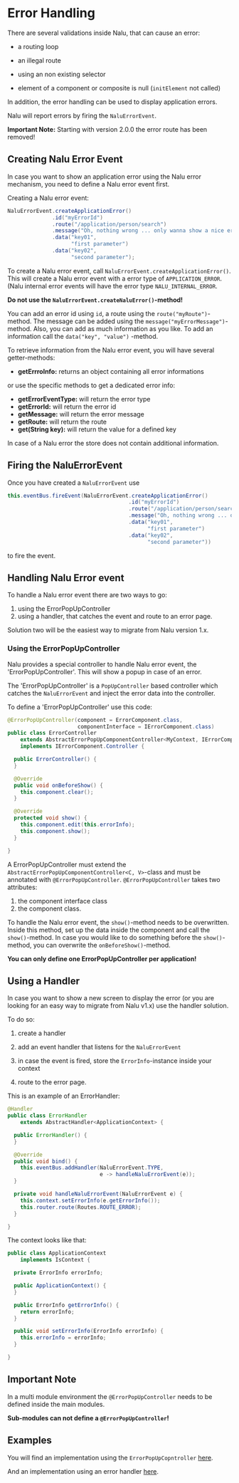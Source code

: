 # Error Handling
There are several validations inside Nalu, that can cause an error:

* a routing loop

* an illegal route

* using an non existing selector

* element of a component or composite is null (`initElement` not called)

In addition, the error handling can be used to display application errors.

Nalu will report errors by firing the `NaluErrorEvent`.

**Important Note:** Starting with version 2.0.0 the error route has been removed!

## Creating Nalu Error Event
In case you want to show an application error using the Nalu error mechanism, you need to define a Nalu error event first.

Creating a Nalu error event:
```java
NaluErrorEvent.createApplicationError()
              .id("myErrorId")
              .route("/application/person/search")
              .message("Oh, nothing wrong ... only wanna show a nice error dialog!")
              .data("key01",
                    "first parameter")
              .data("key02",
                    "second parameter");
```

To create a Nalu error event, call `NaluErrorEvent.createApplicationError()`. This will create a Nalu error event with a error type of `APPLICATION_ERROR`. (Nalu internal error events will have the error type `NALU_INTERNAL_ERROR`.

**Do not use the `NaluErrorEvent.createNaluError()`-method!**

You can add an error id using `id`, a route using the `route("myRoute")`-method. The message can be added using the `message("myErrorMessage")`-method. Also, you can add as much information as you like. To add an information call the `data("key", "value")` -method.

To retrieve information from the Nalu error event, you will have several getter-methods:

* **getErrroInfo:** returns an object containing all error informations

or use the specific methods to get a dedicated error info:

* **getErrorEventType:** will return the error type
* **getErrorId:** will return the error id
* **getMessage:** will return the error message
* **getRoute:** will return the route
* **get(String key):** will return the value for a defined key

In case of a Nalu error the store does not contain additional information.

## Firing the NaluErrorEvent
Once you have created a `NaluErrorEvent` use
```java
this.eventBus.fireEvent(NaluErrorEvent.createApplicationError()
                                      .id("myErrorId")
                                      .route("/application/person/search")
                                      .message("Oh, nothing wrong ... only wanna show a nice error dialog!")
                                      .data("key01",
                                            "first parameter")
                                      .data("key02",
                                            "second parameter"))
```
to fire the event.

## Handling Nalu Error event
To handle a Nalu error event there are two ways to go:

1. using the ErrorPopUpController
2. using a handler, that catches the event and route to an error page.

Solution two will be the easiest way to migrate from Nalu version 1.x.

### Using the ErrorPopUpController
Nalu provides a special controller to handle Nalu error event, the 'ErrorPopUpController'. This will show a popup in case of an error.

The 'ErrorPopUpController' is a `PopUpController` based controller which catches the `NaluErrorEvent` and inject the error data into the controller.

To define a 'ErrorPopUpController' use this code:
```java
@ErrorPopUpController(component = ErrorComponent.class,
                      componentInterface = IErrorComponent.class)
public class ErrorController
    extends AbstractErrorPopUpComponentController<MyContext, IErrorComponent>
    implements IErrorComponent.Controller {

  public ErrorController() {
  }

  @Override
  public void onBeforeShow() {
    this.component.clear();
  }

  @Override
  protected void show() {
    this.component.edit(this.errorInfo);
    this.component.show();
  }

}
```
A ErrorPopUpController must extend the `AbstractErrorPopUpComponentController<C, V>`-class and must be annotated with `@ErrorPopUpController`. `@ErrorPopUpController` takes two attributes:

1. the component interface class
2. the component class.

To handle the Nalu error event, the `show()`-method needs to be overwritten. Inside this method, set up the data inside the component and call the `show()`-method. In case you would like to do something before the `show()`-method, you can overwrite the  `onBeforeShow()`-method.

**You can only define one ErrorPopUpController per application!**

## Using a Handler
In case you want to show a new screen to display the error (or you are looking for an easy way to migrate from Nalu v1.x) use the handler solution.

To do so:

1. create a handler

2. add an event handler that listens for the `NaluErrorEvent`

3. in case the event is fired, store the `ErrorInfo`-instance inside your context

4. route to the error page.

This is an example of an ErrorHandler:
```java
@Handler
public class ErrorHandler
    extends AbstractHandler<ApplicationContext> {

  public ErrorHandler() {
  }

  @Override
  public void bind() {
    this.eventBus.addHandler(NaluErrorEvent.TYPE,
                             e -> handleNaluErrorEvent(e));
  }

  private void handleNaluErrorEvent(NaluErrorEvent e) {
    this.context.setErrorInfo(e.getErrorInfo());
    this.router.route(Routes.ROUTE_ERROR);
  }

}
```
The context looks like that:
```java
public class ApplicationContext
    implements IsContext {

  private ErrorInfo errorInfo;

  public ApplicationContext() {
  }

  public ErrorInfo getErrorInfo() {
    return errorInfo;
  }

  public void setErrorInfo(ErrorInfo errorInfo) {
    this.errorInfo = errorInfo;
  }

}
```

## Important Note
In a multi module environment the `@ErrorPopUpController` needs to be defined inside the main modules.

**Sub-modules can not define a `@ErrorPopUpController`!**

## Examples
You will find an implementation using the `ErrorPopUpCopntroller` [here](todo).

And an implementation using an error handler [here](todo).
